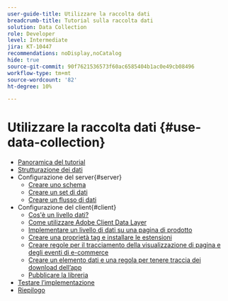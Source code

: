 ```yaml
---
user-guide-title: Utilizzare la raccolta dati
breadcrumb-title: Tutorial sulla raccolta dati
solution: Data Collection
role: Developer
level: Intermediate
jira: KT-10447
recommendations: noDisplay,noCatalog
hide: true
source-git-commit: 90f7621536573f60ac6585404b1ac0e49cb08496
workflow-type: tm+mt
source-wordcount: '82'
ht-degree: 10%

---
```



# Utilizzare la raccolta dati {#use-data-collection}

+ [Panoramica del tutorial](overview.md)
+ [Strutturazione dei dati](structuring-your-data.md)
+ Configurazione del server{#server}
   + [Creare uno schema](configure-the-server/create-a-schema.md)
   + [Creare un set di dati](configure-the-server/create-a-dataset.md)
   + [Creare un flusso di dati](configure-the-server/create-a-datastream.md)
+ Configurazione del client{#client}
   + [Cos&#39;è un livello dati?](configure-the-client/whats-a-data-layer.md)
   + [Come utilizzare Adobe Client Data Layer](configure-the-client/how-to-use-the-adobe-client-data-layer.md)
   + [Implementare un livello di dati su una pagina di prodotto](configure-the-client/implement-product-page-data-layer.md)
   + [Creare una proprietà tag e installare le estensioni](configure-the-client/create-a-tags-property-and-install-extensions.md)
   + [Creare regole per il tracciamento della visualizzazione di pagina e degli eventi di e-commerce](configure-the-client/create-rules-for-tracking-page-view-and-commerce-events.md)
   + [Creare un elemento dati e una regola per tenere traccia dei download dell’app](configure-the-client/create-a-data-element-and-rule-for-tracking-app-downloads.md)
   + [Pubblicare la libreria](configure-the-client/publish-the-library.md)
+ [Testare l’implementazione](test-the-implementation.md)
+ [Riepilogo](summary.md)
